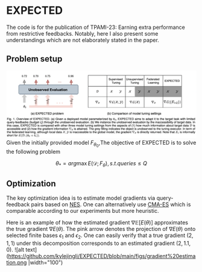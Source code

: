 # EXPECTED
The code is for the publication of TPAMI-23: Earning extra performance from restrictive feedbacks. Notably, here I also present some understandings which are not elaborately stated in the paper. 

## Problem setup
![alt text](https://github.com/kylejingli/EXPECTED/blob/main/figs/EXPECTED%20Problem.png)
Given the initially provided model $F_{{\theta}_0}$,The objective of EXPECTED is to solve the following problem

$$\theta_*=arg\max E(\mathcal{D};F_{\theta}), s.t. queries \le Q$$

## Optimization
The key optimization idea is to estimate model gradients via query-feedback pairs based on [NES](https://www.jmlr.org/papers/volume15/wierstra14a/wierstra14a.pdf). One can alternatively use [CMA-ES](https://pypi.org/project/cmaes/) which is comparable according to our experiments but more heuristic. 

Here is an example of how the estimated gradient $\nabla\mathbb{E}[E(\theta)]$ approximates the true gradient $\nabla E(\theta)$. The pink arrow denotes the projection of $\nabla E(\theta)$ onto selected finite bases $\epsilon_1$ and $\epsilon_2$. One can easily verify that a true gradient $(2,1,1)$ under this decomposition corresponds to an estimated gradient $(2,1.1,0)$.
![alt text](https://github.com/kylejingli/EXPECTED/blob/main/figs/gradient%20estimation.png |width="100")
